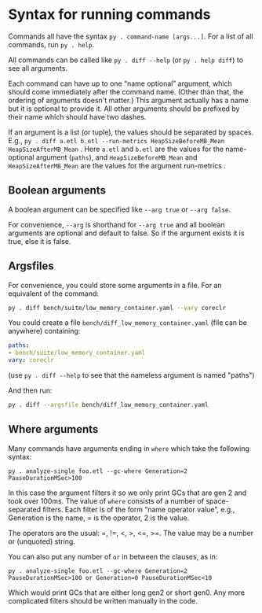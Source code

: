 # Syntax for running commands

Commands all have the syntax `py . command-name [args...]`.
For a list of all commands, run `py . help`.

All commands can be called like `py . diff --help` (or `py . help diff`) to see all arguments.

Each command can have up to one “name optional” argument, which should come immediately after the command name. (Other than that, the ordering of arguments doesn't matter.) This argument actually has a name but it is optional to provide it. All other arguments should be prefixed by their name which should have two dashes.

If an argument is a list (or tuple), the values should be separated by spaces. E.g., `py . diff a.etl b.etl --run-metrics HeapSizeBeforeMB_Mean HeapSizeAfterMB_Mean` . Here `a.etl` and `b.etl` are the values for the name-optional argument (`paths`), and  `HeapSizeBeforeMB_Mean` and `HeapSizeAfterMB_Mean` are the values for the argument run-metrics .



## Boolean arguments

A boolean argument can be specified like `--arg true` or `--arg false`.

For convenience, `--arg` is shorthand for `--arg true` and all boolean arguments are optional and default to false. So if the argument exists it is true, else it is false.


## Argsfiles

For convenience, you could store some arguments in a file.
For an equivalent of the command:

```sh
py . diff bench/suite/low_memory_container.yaml --vary coreclr
```

You could create a file `bench/diff_low_memory_container.yaml` (file can be anywhere) containing:

```yaml
paths:
- bench/suite/low_memory_container.yaml
vary: coreclr
```

(use `py . diff --help` to see that the nameless argument is named "paths")

And then run:

```sh
py . diff --argsfile bench/diff_low_memory_container.yaml
```


## Where arguments

Many commands have arguments ending in `where` which take the following syntax:

    py . analyze-single foo.etl --gc-where Generation=2 PauseDurationMSec>100

In this case the argument filters it so we only print GCs that are gen 2 and took over 100ms.
The value of `where` consists of a number of space-separated filters.
Each filter is of the form “name operator value”, e.g.,
Generation is the name, = is the operator, 2 is the value.

The operators are the usual: =, !=, <, >, <=, >=.
The value may be a number or (unquoted) string.

You can also put any number of `or` in between the clauses, as in:

    py . analyze-single foo.etl --gc-where Generation=2 PauseDurationMSec>100 or Generation=0 PauseDurationMSec<10

Which would print GCs that are either long gen2 or short gen0.
Any more complicated filters should be written manually in the code.
